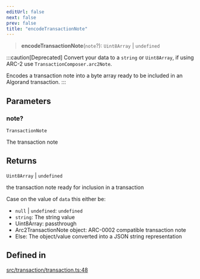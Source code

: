 ```yaml
---
editUrl: false
next: false
prev: false
title: "encodeTransactionNote"
---
```


> **encodeTransactionNote**(`note`?): `Uint8Array` \| `undefined`

:::caution[Deprecated]
Convert your data to a `string` or `Uint8Array`, if using ARC-2 use `TransactionComposer.arc2Note`.

Encodes a transaction note into a byte array ready to be included in an Algorand transaction.
:::

## Parameters

### note?

`TransactionNote`

The transaction note

## Returns

`Uint8Array` \| `undefined`

the transaction note ready for inclusion in a transaction

 Case on the value of `data` this either be:
  * `null` | `undefined`: `undefined`
  * `string`: The string value
  * Uint8Array: passthrough
  * Arc2TransactionNote object: ARC-0002 compatible transaction note
  * Else: The object/value converted into a JSON string representation

## Defined in

[src/transaction/transaction.ts:48](https://github.com/algorandfoundation/algokit-utils-ts/blob/e57e96ab17213653e656688e8d7251c0107554cf/src/transaction/transaction.ts#L48)
